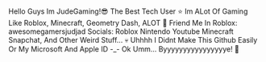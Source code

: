 Hello Guys Im JudeGaming!😎 The Best Tech User ⭐
Im ALot Of Gaming Like Roblox, Minecraft, Geometry Dash, ALOT 🤩
Friend Me In Roblox: awesomegamersjudjad
Socials:
Roblox
Nintendo
Youtube
Minecraft
Snapchat, And Other Weird Stuff... 💀 Uhhhh I Didnt Make This Github Easily Or My Microsoft And Apple ID -_-
Ok Umm... Byyyyyyyyyyyyyyyye! 👋
